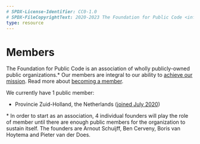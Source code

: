 ```yaml
---
# SPDX-License-Identifier: CC0-1.0
# SPDX-FileCopyrightText: 2020-2023 The Foundation for Public Code <info@publiccode.net>
type: resource
---
```


# Members

The Foundation for Public Code is an association of wholly publicly-owned public organizations.* Our members are integral to our ability to [achieve our mission](https://about.publiccode.net/organization/mission.html). Read more about [becoming a member](https://publiccode.net/membership/).

We currently have 1 public member:

- Provincie Zuid-Holland, the Netherlands ([joined July 2020](https://www.zuid-holland.nl/publish/pages/25949/cf6_gs_brief_-_lidmaatschap_vereniging_foundation_for_public_code_-_dos-2016-0004358.pdf))

\* In order to start as an association, 4 individual founders will play the role of member until there are enough public members for the organization to sustain itself. The founders are Arnout Schuijff, Ben Cerveny, Boris van Hoytema and Pieter van der Does.
